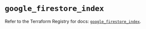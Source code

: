 # `google_firestore_index`

Refer to the Terraform Registry for docs: [`google_firestore_index`](https://registry.terraform.io/providers/hashicorp/google/6.30.0/docs/resources/firestore_index).
